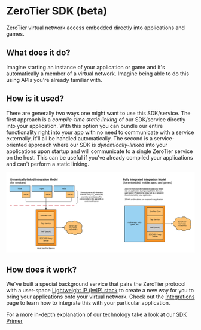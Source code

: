 ZeroTier SDK (beta)
======

ZeroTier virtual network access embedded directly into applications and games.

## What does it do?

Imagine starting an instance of your application or game and it's automatically a member of a virtual network.
Imagine being able to do this using APIs you're already familiar with.

## How is it used?

There are generally two ways one might want to use this SDK/service. The first approach is a *compile-time static linking* of our SDK/service directly into your application. With this option you can bundle our entire functionality right into your app with no need to communicate with a service externally, it'll all be handled automatically. The second is a service-oriented approach where our SDK is *dynamically-linked* into your applications upon startup and will communicate to a single ZeroTier service on the host. This can be useful if you've already compiled your applications and can't perform a static linking.

![Image](docs/img/methods.png)

## How does it work?

We've built a special background service that pairs the ZeroTier protocol with a user-space [Lightweight IP (lwIP) stack](http://savannah.nongnu.org/projects/lwip/) to create a new way for you to bring your applications onto your virtual network. Check out the [Integrations]() page to learn how to integrate this with your particular application.

For a more in-depth explanation of our technology take a look at our [SDK Primer]()